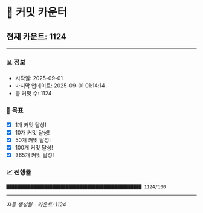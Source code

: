 # 🔢 커밋 카운터

## 현재 카운트: 1124

---

### 📊 정보
- 시작일: 2025-09-01
- 마지막 업데이트: 2025-09-01 01:14:14
- 총 커밋 수: 1124

### 🎯 목표
- [x] 1개 커밋 달성!
- [x] 10개 커밋 달성!
- [x] 50개 커밋 달성!
- [x] 100개 커밋 달성!
- [x] 365개 커밋 달성!

### 📈 진행률
```
██████████████████████████████████████████████████ 1124/100
```

---
*자동 생성됨 - 카운트: 1124*
